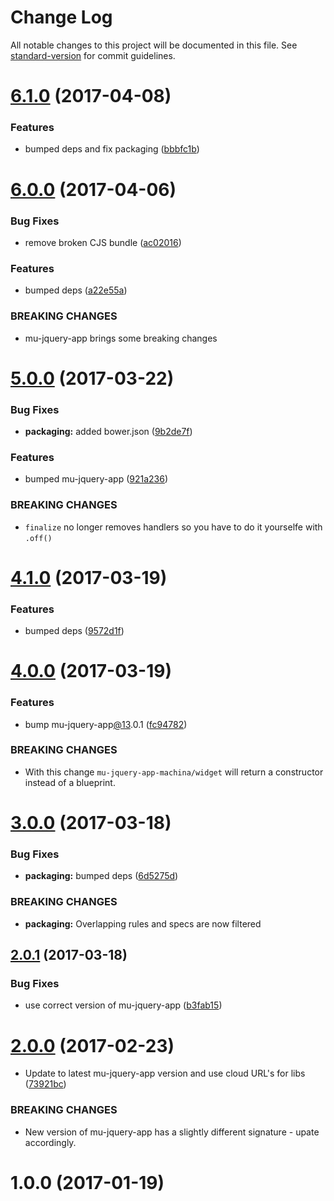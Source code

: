 # Change Log

All notable changes to this project will be documented in this file. See [standard-version](https://github.com/conventional-changelog/standard-version) for commit guidelines.

<a name="6.1.0"></a>
# [6.1.0](https://github.com/mu-lib/mu-jquery-app-machina/compare/v6.0.0...v6.1.0) (2017-04-08)


### Features

* bumped deps and fix packaging ([bbbfc1b](https://github.com/mu-lib/mu-jquery-app-machina/commit/bbbfc1b))



<a name="6.0.0"></a>
# [6.0.0](https://github.com/mu-lib/mu-jquery-app-machina/compare/v5.0.0...v6.0.0) (2017-04-06)


### Bug Fixes

* remove broken CJS bundle ([ac02016](https://github.com/mu-lib/mu-jquery-app-machina/commit/ac02016))


### Features

* bumped deps ([a22e55a](https://github.com/mu-lib/mu-jquery-app-machina/commit/a22e55a))


### BREAKING CHANGES

* mu-jquery-app brings some breaking changes



<a name="5.0.0"></a>
# [5.0.0](https://github.com/mu-lib/mu-jquery-app-machina/compare/v4.1.0...v5.0.0) (2017-03-22)


### Bug Fixes

* **packaging:** added bower.json ([9b2de7f](https://github.com/mu-lib/mu-jquery-app-machina/commit/9b2de7f))


### Features

* bumped mu-jquery-app ([921a236](https://github.com/mu-lib/mu-jquery-app-machina/commit/921a236))


### BREAKING CHANGES

* `finalize` no longer removes handlers so you have to do it yourselfe with `.off()`



<a name="4.1.0"></a>
# [4.1.0](https://github.com/mu-lib/mu-jquery-app-machina/compare/v4.0.0...v4.1.0) (2017-03-19)


### Features

* bumped deps ([9572d1f](https://github.com/mu-lib/mu-jquery-app-machina/commit/9572d1f))



<a name="4.0.0"></a>
# [4.0.0](https://github.com/mu-lib/mu-jquery-app-machina/compare/v3.0.0...v4.0.0) (2017-03-19)


### Features

* bump mu-jquery-app[@13](https://github.com/13).0.1 ([fc94782](https://github.com/mu-lib/mu-jquery-app-machina/commit/fc94782))


### BREAKING CHANGES

* With this change `mu-jquery-app-machina/widget` will return a constructor instead of a blueprint.



<a name="3.0.0"></a>
# [3.0.0](https://github.com/mu-lib/mu-jquery-app-machina/compare/v2.0.1...v3.0.0) (2017-03-18)


### Bug Fixes

* **packaging:** bumped deps ([6d5275d](https://github.com/mu-lib/mu-jquery-app-machina/commit/6d5275d))


### BREAKING CHANGES

* **packaging:** Overlapping rules and specs are now filtered



<a name="2.0.1"></a>
## [2.0.1](https://github.com/mu-lib/mu-jquery-app-machina/compare/v2.0.0...v2.0.1) (2017-03-18)


### Bug Fixes

* use correct version of mu-jquery-app ([b3fab15](https://github.com/mu-lib/mu-jquery-app-machina/commit/b3fab15))



<a name="2.0.0"></a>
# [2.0.0](https://github.com/mu-lib/mu-jquery-app-machina/compare/v1.0.0...v2.0.0) (2017-02-23)


* Update to latest mu-jquery-app version and use cloud URL's for libs ([73921bc](https://github.com/mu-lib/mu-jquery-app-machina/commit/73921bc))


### BREAKING CHANGES

* New version of mu-jquery-app has a slightly different signature - upate accordingly.



<a name="1.0.0"></a>
# 1.0.0 (2017-01-19)
